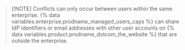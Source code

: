 > [!NOTE] Conflicts can only occur between users within the same enterprise. {% data variables.enterprise.prodname_managed_users_caps %} can share IdP identifiers or email addresses with other user accounts on {% data variables.product.prodname_dotcom_the_website %} that are outside the enterprise.
